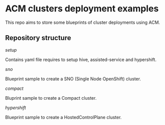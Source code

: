# ACM clusters deployment examples

This repo aims to store some blueprints of cluster deployments using ACM.

## Repository structure

*setup*

Contains yaml file requires to setup hive, assisted-service and hypershift.


*sno*

Blueprint sample to create a SNO (Single Node OpenShift) cluster.

*compact*

Bluprint sample to create a Compact cluster.

*hypershift*

Blueprint sample to create a HostedControlPlane cluster.
